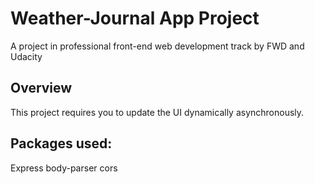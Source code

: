 # Weather-Journal App Project
A project in professional front-end web development track by FWD and Udacity

## Overview
This project requires you to update the UI dynamically asynchronously. 

## Packages used:
Express
body-parser
cors